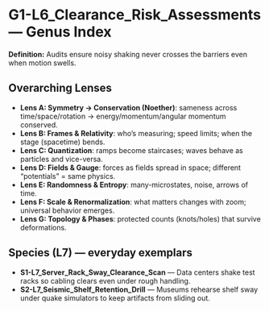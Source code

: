 # G1-L6_Clearance_Risk_Assessments — Genus Index
**Definition:** Audits ensure noisy shaking never crosses the barriers even when motion swells.

## Overarching Lenses

- **Lens A: Symmetry -> Conservation (Noether)**: sameness across time/space/rotation → energy/momentum/angular momentum conserved.
- **Lens B: Frames & Relativity**: who’s measuring; speed limits; when the stage (spacetime) bends.
- **Lens C: Quantization**: ramps become staircases; waves behave as particles and vice-versa.
- **Lens D: Fields & Gauge**: forces as fields spread in space; different “potentials” = same physics.
- **Lens E: Randomness & Entropy**: many-microstates, noise, arrows of time.
- **Lens F: Scale & Renormalization**: what matters changes with zoom; universal behavior emerges.
- **Lens G: Topology & Phases**: protected counts (knots/holes) that survive deformations.

## Species (L7) — everyday exemplars
- **S1-L7_Server_Rack_Sway_Clearance_Scan** — Data centers shake test racks so cabling clears even under rough handling.
- **S2-L7_Seismic_Shelf_Retention_Drill** — Museums rehearse shelf sway under quake simulators to keep artifacts from sliding out.
